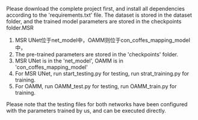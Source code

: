 Please download the complete project first, and install all dependencies according to the 'requirements.txt' file.
The dataset is stored in the dataset folder, and the trained model parameters are stored in the checkpoints folder.MSR
1. MSR UNet位于net_model中，OAMM则位于con_coffes_mapping_model中，
2. The pre-trained parameters are stored in the 'checkpoints' folder.
3. MSR UNet is in the 'net_model', OAMM is in 'con_coffes_mapping_model'
4. For MSR UNet, run start_testing.py for testing, run strat_training.py for training.
5. For OAMM, run OAMM_test.py for testing, run OAMM_train.py for training.

Please note that the testing files for both networks have been configured with the parameters trained by us, and can be executed directly.
